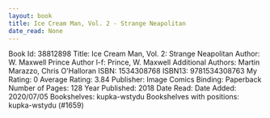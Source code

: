 ```yaml
---
layout: book
title: Ice Cream Man, Vol. 2 - Strange Neapolitan
date_read: None
---
```


Book Id: 38812898
Title: Ice Cream Man, Vol. 2: Strange Neapolitan
Author: W. Maxwell Prince
Author l-f: Prince, W. Maxwell
Additional Authors: Martin Marazzo, Chris O'Halloran
ISBN: 1534308768
ISBN13: 9781534308763
My Rating: 0
Average Rating: 3.84
Publisher: Image Comics
Binding: Paperback
Number of Pages: 128
Year Published: 2018
Date Read: 
Date Added: 2020/07/05
Bookshelves: kupka-wstydu
Bookshelves with positions: kupka-wstydu (#1659)

